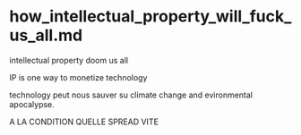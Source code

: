 # how_intellectual_property_will_fuck_us_all.md

intellectual property doom us all

IP is one way to monetize technology

technology peut nous sauver su climate change and evironmental apocalypse.

A LA CONDITION QUELLE SPREAD VITE
